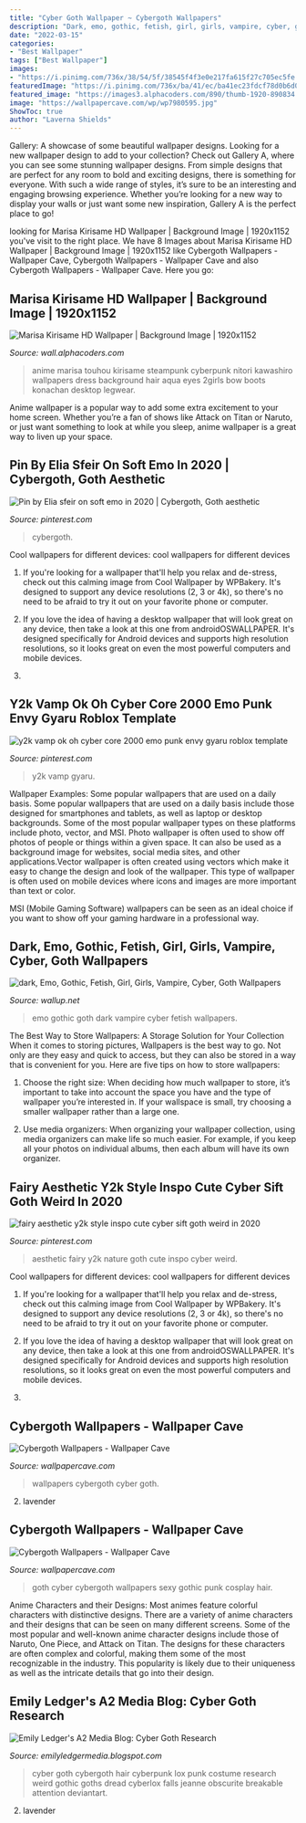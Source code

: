 ```yaml
---
title: "Cyber Goth Wallpaper ~ Cybergoth Wallpapers"
description: "Dark, emo, gothic, fetish, girl, girls, vampire, cyber, goth wallpapers"
date: "2022-03-15"
categories:
- "Best Wallpaper"
tags: ["Best Wallpaper"]
images:
- "https://i.pinimg.com/736x/38/54/5f/38545f4f3e0e217fa615f27c705ec5fe.jpg"
featuredImage: "https://i.pinimg.com/736x/ba/41/ec/ba41ec23fdcf78d0b6d0a2a70364ca89.jpg"
featured_image: "https://images3.alphacoders.com/890/thumb-1920-890834.png"
image: "https://wallpapercave.com/wp/wp7980595.jpg"
ShowToc: true
author: "Laverna Shields"
---
```



Gallery: A showcase of some beautiful wallpaper designs.
Looking for a new wallpaper design to add to your collection? Check out Gallery A, where you can see some stunning wallpaper designs. From simple designs that are perfect for any room to bold and exciting designs, there is something for everyone. With such a wide range of styles, it’s sure to be an interesting and engaging browsing experience. Whether you’re looking for a new way to display your walls or just want some new inspiration, Gallery A is the perfect place to go!
		
		
		
		
		
		
		
	

		
looking for Marisa Kirisame HD Wallpaper | Background Image | 1920x1152 you've visit to the right place. We have 8 Images about Marisa Kirisame HD Wallpaper | Background Image | 1920x1152 like Cybergoth Wallpapers - Wallpaper Cave, Cybergoth Wallpapers - Wallpaper Cave and also Cybergoth Wallpapers - Wallpaper Cave. Here you go:
		
    
## Marisa Kirisame HD Wallpaper | Background Image | 1920x1152

<img loading=lazy src="https://images3.alphacoders.com/890/thumb-1920-890834.png" onerror="this.onerror=null;this.src='https://tse4.mm.bing.net/th?id=OIP.gRtgpNkNVUOSH-QQsEhmbgHaEc&amp;pid=15.1';" alt="Marisa Kirisame HD Wallpaper | Background Image | 1920x1152">

_Source: wall.alphacoders.com_

>anime marisa touhou kirisame steampunk cyberpunk nitori kawashiro wallpapers dress background hair aqua eyes 2girls bow boots konachan desktop legwear. 

	

Anime wallpaper is a popular way to add some extra excitement to your home screen. Whether you’re a fan of shows like Attack on Titan or Naruto, or just want something to look at while you sleep, anime wallpaper is a great way to liven up your space.

    
## Pin By Elia Sfeir On Soft Emo In 2020 | Cybergoth, Goth Aesthetic

<img loading=lazy src="https://i.pinimg.com/736x/ba/41/ec/ba41ec23fdcf78d0b6d0a2a70364ca89.jpg" onerror="this.onerror=null;this.src='https://tse3.mm.bing.net/th?id=OIP.F4-8dYg9qcPIfr8msyACVQHaHT&amp;pid=15.1';" alt="Pin by Elia sfeir on soft emo in 2020 | Cybergoth, Goth aesthetic">

_Source: pinterest.com_

>cybergoth. 

	

Cool wallpapers for different devices:
cool wallpapers for different devices 

1. If you're looking for a wallpaper that'll help you relax and de-stress, check out this calming image from Cool Wallpaper by WPBakery. It's designed to support any device resolutions (2, 3 or 4k), so there's no need to be afraid to try it out on your favorite phone or computer.

2. If you love the idea of having a desktop wallpaper that will look great on any device, then take a look at this one from androidOSWALLPAPER. It's designed specifically for Android devices and supports high resolution resolutions, so it looks great on even the most powerful computers and mobile devices.

3.

    
## Y2k Vamp Ok Oh Cyber Core 2000 Emo Punk Envy Gyaru Roblox Template

<img loading=lazy src="https://i.pinimg.com/736x/38/54/5f/38545f4f3e0e217fa615f27c705ec5fe.jpg" onerror="this.onerror=null;this.src='https://tse3.mm.bing.net/th?id=OIP.4tjL4292-c_DUgjw_D3xqwHaHE&amp;pid=15.1';" alt="y2k vamp ok oh cyber core 2000 emo punk envy gyaru roblox template">

_Source: pinterest.com_

>y2k vamp gyaru. 

	

Wallpaper Examples: Some popular wallpapers that are used on a daily basis.
Some popular wallpapers that are used on a daily basis include those designed for smartphones and tablets, as well as laptop or desktop backgrounds. Some of the most popular wallpaper types on these platforms include photo, vector, and MSI. 
Photo wallpaper is often used to show off photos of people or things within a given space. It can also be used as a background image for websites, social media sites, and other applications.Vector wallpaper is often created using vectors which make it easy to change the design and look of the wallpaper. This type of wallpaper is often used on mobile devices where icons and images are more important than text or color. 

MSI (Mobile Gaming Software) wallpapers can be seen as an ideal choice if you want to show off your gaming hardware in a professional way.

    
## Dark, Emo, Gothic, Fetish, Girl, Girls, Vampire, Cyber, Goth Wallpapers

<img loading=lazy src="https://wallup.net/wp-content/uploads/2018/10/01/800884-dark-emo-gothic-fetish-girl-girls-vampire-cyber-goth.jpg" onerror="this.onerror=null;this.src='https://tse4.mm.bing.net/th?id=OIP.y4Tpv0G8I0BgMd5dWO4iAQHaEK&amp;pid=15.1';" alt="dark, Emo, Gothic, Fetish, Girl, Girls, Vampire, Cyber, Goth Wallpapers">

_Source: wallup.net_

>emo gothic goth dark vampire cyber fetish wallpapers. 

	

The Best Way to Store Wallpapers: A Storage Solution for Your Collection
When it comes to storing pictures, Wallpapers is the best way to go. Not only are they easy and quick to access, but they can also be stored in a way that is convenient for you. Here are five tips on how to store wallpapers:
1) Choose the right size: When deciding how much wallpaper to store, it’s important to take into account the space you have and the type of wallpaper you’re interested in. If your wallspace is small, try choosing a smaller wallpaper rather than a large one.

2) Use media organizers: When organizing your wallpaper collection, using media organizers can make life so much easier. For example, if you keep all your photos on individual albums, then each album will have its own organizer.

    
## Fairy Aesthetic Y2k Style Inspo Cute Cyber Sift Goth Weird In 2020

<img loading=lazy src="https://i.pinimg.com/736x/5c/86/ce/5c86ceddec417e65a787b7af84e14853.jpg" onerror="this.onerror=null;this.src='https://tse2.mm.bing.net/th?id=OIP.yW8B6Tvo3IeYJRuJXBzdlgHaHV&amp;pid=15.1';" alt="fairy aesthetic y2k style inspo cute cyber sift goth weird in 2020">

_Source: pinterest.com_

>aesthetic fairy y2k nature goth cute inspo cyber weird. 

	

Cool wallpapers for different devices:
cool wallpapers for different devices 

1. If you're looking for a wallpaper that'll help you relax and de-stress, check out this calming image from Cool Wallpaper by WPBakery. It's designed to support any device resolutions (2, 3 or 4k), so there's no need to be afraid to try it out on your favorite phone or computer.

2. If you love the idea of having a desktop wallpaper that will look great on any device, then take a look at this one from androidOSWALLPAPER. It's designed specifically for Android devices and supports high resolution resolutions, so it looks great on even the most powerful computers and mobile devices.

3.

    
## Cybergoth Wallpapers - Wallpaper Cave

<img loading=lazy src="https://wallpapercave.com/wp/wp7980595.jpg" onerror="this.onerror=null;this.src='https://tse3.mm.bing.net/th?id=OIP.lTEQ3B4J7PSMLjuXDvlpkwHaEo&amp;pid=15.1';" alt="Cybergoth Wallpapers - Wallpaper Cave">

_Source: wallpapercave.com_

>wallpapers cybergoth cyber goth. 

	

2. lavender 

    
## Cybergoth Wallpapers - Wallpaper Cave

<img loading=lazy src="https://wallpapercave.com/wp/wp7980639.jpg" onerror="this.onerror=null;this.src='https://tse3.mm.bing.net/th?id=OIP.R9JGP0sIpb_uwyXdp4ZJMAHaJ4&amp;pid=15.1';" alt="Cybergoth Wallpapers - Wallpaper Cave">

_Source: wallpapercave.com_

>goth cyber cybergoth wallpapers sexy gothic punk cosplay hair. 

	

Anime Characters and their Designs: Most animes feature colorful characters with distinctive designs.
There are a variety of anime characters and their designs that can be seen on many different screens. Some of the most popular and well-known anime character designs include those of Naruto, One Piece, and Attack on Titan. The designs for these characters are often complex and colorful, making them some of the most recognizable in the industry. This popularity is likely due to their uniqueness as well as the intricate details that go into their design.

    
## Emily Ledger&#039;s A2 Media Blog: Cyber Goth Research

<img loading=lazy src="http://4.bp.blogspot.com/-nEZxcblk4fc/UJfGRQFcv8I/AAAAAAAAAmo/KAfzZQNiayw/s1600/rbegigbajk.jpg" onerror="this.onerror=null;this.src='https://tse4.mm.bing.net/th?id=OIP.3TwDBVQQyNsCXaYIiPeJOQHaLC&amp;pid=15.1';" alt="Emily Ledger&#039;s A2 Media Blog: Cyber Goth Research">

_Source: emilyledgermedia.blogspot.com_

>cyber goth cybergoth hair cyberpunk lox punk costume research weird gothic goths dread cyberlox falls jeanne obscurite breakable attention deviantart. 

	

2. lavender 

